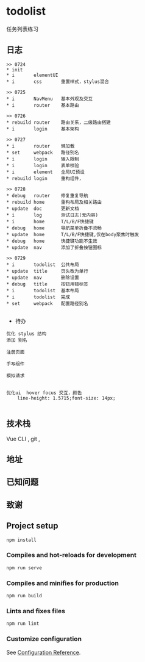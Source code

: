 # todolist

任务列表练习

## 日志

```
>> 0724
* init
* i       elementUI
* i       css       重置样式，stylus混合

>> 0725
* i       NavMenu   基本外观及交互
* i       router    基本路由

>> 0726
* rebuild router    路由关系，二级路由搭建
* i       login     基本架构

>> 0727
* i       router    懒加载
* set     webpack   路径别名
* i       login     输入限制
* i       login     表单校验
* i       element   全局UI预设
* rebuild login     重构组件，

>> 0728
* debug   router    修复重复导航
* rebuild home      重构布局及相关路由
* update  doc       更新文档
* i       log       测试日志(无内容)
* i       home      T/L/B/F快捷键
* debug   home      导航菜单折叠不流畅
* update  home      T/L/B/F快捷键,仅在body聚焦时触发
* debug   home      快捷键功能不生效
* update  nav       添加了折叠按钮图标     

>> 0729
* i       todolist  公共布局
* update  title     页头改为单行
* update  nav       删除设置
* debug   title     按钮用错标签
* i       todolist  基本布局
* i       todolist  完成
* set     webpack   配置路径别名


```

* 待办

```
优化 stylus 结构
添加 别名

注册页面

手写组件

模拟请求


优化ui  hover focus 交互，颜色 
    line-height: 1.5715;font-size: 14px;


```



## 技术栈

Vue CLI , git , 



## 地址





## 已知问题


## 致谢



## Project setup
```
npm install
```

### Compiles and hot-reloads for development
```
npm run serve
```

### Compiles and minifies for production
```
npm run build
```

### Lints and fixes files
```
npm run lint
```

### Customize configuration
See [Configuration Reference](https://cli.vuejs.org/config/).
